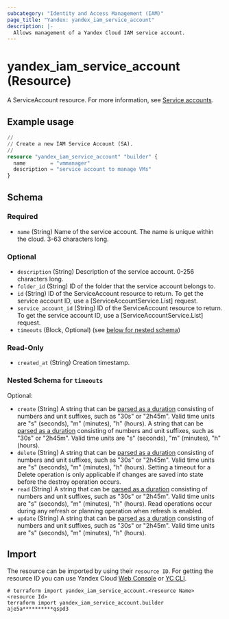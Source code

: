 ```yaml
---
subcategory: "Identity and Access Management (IAM)"
page_title: "Yandex: yandex_iam_service_account"
description: |-
  Allows management of a Yandex Cloud IAM service account.
---
```


# yandex_iam_service_account (Resource)

A ServiceAccount resource. For more information, see [Service accounts](/docs/iam/concepts/users/service-accounts).

## Example usage

```terraform
//
// Create a new IAM Service Account (SA).
//
resource "yandex_iam_service_account" "builder" {
  name        = "vmmanager"
  description = "service account to manage VMs"
}
```

<!-- schema generated by tfplugindocs -->
## Schema

### Required

- `name` (String) Name of the service account.
 The name is unique within the cloud. 3-63 characters long.

### Optional

- `description` (String) Description of the service account. 0-256 characters long.
- `folder_id` (String) ID of the folder that the service account belongs to.
- `id` (String) ID of the ServiceAccount resource to return.
 To get the service account ID, use a [ServiceAccountService.List] request.
- `service_account_id` (String) ID of the ServiceAccount resource to return.
 To get the service account ID, use a [ServiceAccountService.List] request.
- `timeouts` (Block, Optional) (see [below for nested schema](#nestedblock--timeouts))

### Read-Only

- `created_at` (String) Creation timestamp.

<a id="nestedblock--timeouts"></a>
### Nested Schema for `timeouts`

Optional:

- `create` (String) A string that can be [parsed as a duration](https://pkg.go.dev/time#ParseDuration) consisting of numbers and unit suffixes, such as "30s" or "2h45m". Valid time units are "s" (seconds), "m" (minutes), "h" (hours). A string that can be [parsed as a duration](https://pkg.go.dev/time#ParseDuration) consisting of numbers and unit suffixes, such as "30s" or "2h45m". Valid time units are "s" (seconds), "m" (minutes), "h" (hours).
- `delete` (String) A string that can be [parsed as a duration](https://pkg.go.dev/time#ParseDuration) consisting of numbers and unit suffixes, such as "30s" or "2h45m". Valid time units are "s" (seconds), "m" (minutes), "h" (hours). Setting a timeout for a Delete operation is only applicable if changes are saved into state before the destroy operation occurs.
- `read` (String) A string that can be [parsed as a duration](https://pkg.go.dev/time#ParseDuration) consisting of numbers and unit suffixes, such as "30s" or "2h45m". Valid time units are "s" (seconds), "m" (minutes), "h" (hours). Read operations occur during any refresh or planning operation when refresh is enabled.
- `update` (String) A string that can be [parsed as a duration](https://pkg.go.dev/time#ParseDuration) consisting of numbers and unit suffixes, such as "30s" or "2h45m". Valid time units are "s" (seconds), "m" (minutes), "h" (hours).

## Import

The resource can be imported by using their `resource ID`. For getting the resource ID you can use Yandex Cloud [Web Console](https://console.yandex.cloud) or [YC CLI](https://yandex.cloud/docs/cli/quickstart).

```shell
# terraform import yandex_iam_service_account.<resource Name> <resource Id>
terraform import yandex_iam_service_account.builder aje5a**********qspd3
```
